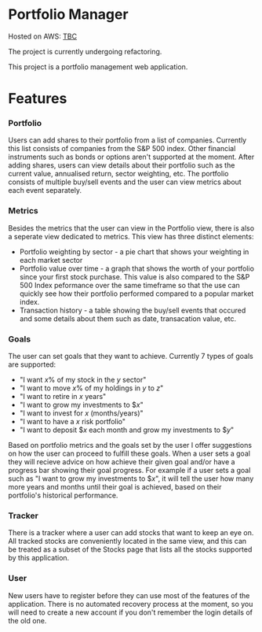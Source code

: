 # Portfolio Manager

Hosted on AWS: [TBC](www.example.com)

The project is currently undergoing refactoring.

This project is a portfolio management web application.

# Features

### Portfolio
Users can add shares to their portfolio from a list of companies. 
Currently this list consists of companies from the S&P 500 index. 
Other financial instruments such as bonds or options aren't supported at the moment.
After adding shares, users can view details about their portfolio such as the current value, annualised return, sector weighting, etc.
The portfolio consists of multiple buy/sell events and the user can view metrics about each event separately.

### Metrics
Besides the metrics that the user can view in the Portfolio view, there is also a seperate view dedicated to metrics.
This view has three distinct elements:
- Portfolio weighting by sector - a pie chart that shows your weighting in each market sector
- Portfolio value over time - a graph that shows the worth of your portfolio since your first stock purchase. This value is also compared to the S&P 500 Index peformance over the same timeframe so that the use can quickly see how their portfolio performed compared to a popular market index.
- Transaction history - a table showing the buy/sell events that occured and some details about them such as date, transacation value, etc.

### Goals
The user can set goals that they want to achieve. 
Currently 7 types of goals are supported:
- "I want _x_% of my stock in the _y_ sector"
- "I want to move _x_% of my holdings in _y_ to _z_"
- "I want to retire in _x_ years"
- "I want to grow my investments to $_x_"
- "I want to invest for _x_ (months/years)"
- "I want to have a _x_ risk portfolio"
- "I want to deposit $_x_ each month and grow my investments to $_y_"

Based on portfolio metrics and the goals set by the user I offer suggestions on how the user can proceed to fulfill these goals.
When a user sets a goal they will recieve advice on how achieve their given goal and/or have a progress bar showing their goal progress.
For example if a user sets a goal such as "I want to grow my investments to $_x_", it will tell the user how many more years and months until their goal is achieved, based on their portfolio's historical performance.

### Tracker
There is a tracker where a user can add stocks that want to keep an eye on. All tracked stocks are conveniently located in the same view, and this can be treated as a subset of the Stocks page that lists all the stocks supported by this application.

### User
New users have to register before they can use most of the features of the application. There is no automated recovery process at the moment, so you will need to create a new account if you don't remember the login details of the old one.

